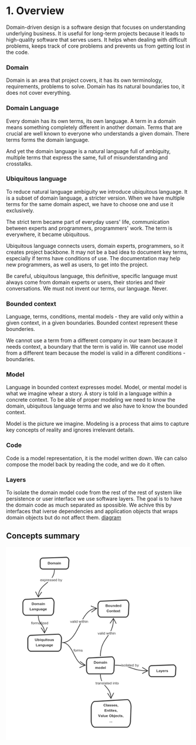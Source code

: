 # 1. Overview

Domain-driven design is a software design that focuses on understanding underlying business. It is useful for long-term projects because it leads to high-quality software that serves users. It helps when dealing with difficult problems, keeps track of core problems and prevents us from getting lost in the code.

### Domain
Domain is an area that project covers, it has its own terminology, requirements, problems to solve. Domain has its natural boundaries too, it does not cover everything.

### Domain Language
Every domain has its own terms, its own language. A term in a domain means something completely different in another domain. Terms that are crucial are well known to everyone who understands a given domain. There terms forms the domain language.

And yet the domain language is a natural language full of ambiguity, multiple terms that express the same, full of misunderstanding and crosstalks.

### Ubiquitous language
To reduce natural language ambiguity we introduce ubiquitous language. It is a subset of domain language, a stricter version. When we have multiple terms for the same domain aspect, we have to choose one and use it exclusively.

The strict term became part of everyday users' life, communication between experts and programmers, programmers' work. The term is everywhere, it became ubiquitous.

Ubiquitous language connects users, domain experts, programmers, so it creates project backbone. It may not be a bad idea to document key terms, especially if terms have conditions of use. The documentation may help new programmers, as well as users, to get into the project.

Be careful, ubiquitous language, this definitive, specific language must always come from domain experts or users, their stories and their conversations. We must not invent our terms, our language. Never.

### Bounded context
Language, terms, conditions, mental models - they are valid only within a given context, in a given boundaries. Bounded context represent these bounderies.

We cannot use a term from a different company in our team because it needs context, a boundary that the term is valid in. We cannot use model from a different team because the model is valid in a different conditions - boundaries.

### Model
Language in bounded context expresses model. Model, or mental model is what we imagine whear a story. A story is told in a language within a concrete context. To be able of proper modeling we need to know the domain, ubiquitous language terms and we also have to know the bounded context.

Model is the picture we imagine. Modeling is a process that aims to capture key concepts of reality and ignores irrelevant details.

### Code
Code is a model representation, it is the model written down. We can calso compose the model back by reading the code, and we do it often.

### Layers
To isolate the domain model code from the rest of the rest of system like persistence or user interface we use software layers.
The goal is to have the domain code as much separated as spossible. We achive this by interfaces that iverse dependencies and application objects that wraps domain objects but do not affect them. [diagram](layers_isolation.png)

## Concepts summary

![relation between concepts](concepts.png)
